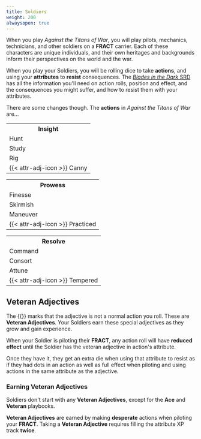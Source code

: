 ```yaml
---
title: Soldiers
weight: 200
alwaysopen: true
---
```


When you play _Against the Titans of War_, you will play pilots, mechanics, technicians,
and other soldiers on a **FRACT** carrier. Each of these characters are unique
individuals, and their own heritages and backgrounds inform their perspectives
on the world and the war.

When you play your Soldiers, you will be rolling dice to take **actions**, and
using your **attributes** to **resist** consequences. The [_Blades in the Dark_
SRD](https://bladesinthedark.com/basics/) has all the information you'll need on
action rolls, position and effect, and the consequences you might suffer, and
how to resist them with your attributes.

There are some changes though. The **actions** in _Against the Titans of War_
are...

<div class="three-col-container">
  <div class-"three-col">
    <table>
      <tr><th>Insight</th></tr>
      <tr><td>Hunt</td></tr>
      <tr><td>Study</td></tr>
      <tr><td>Rig</td></tr>
      <tr><td>{{< attr-adj-icon >}} Canny</td></tr>
    </table>
  </div>
  <div class-"three-col">
    <table>
      <tr><th>Prowess</th></tr>
      <tr><td>Finesse</td></tr>
      <tr><td>Skirmish</td></tr>
      <tr><td>Maneuver</td></tr>
      <tr><td>{{< attr-adj-icon >}} Practiced</td></tr>
    </table>
  </div>
  <div class-"three-col">
    <table>
      <tr><th>Resolve</th></tr>
      <tr><td>Command</td></tr>
      <tr><td>Consort</td></tr>
      <tr><td>Attune</td></tr>
      <tr><td>{{< attr-adj-icon >}} Tempered</td></tr>
    </table>
  </div>
</div>

## Veteran Adjectives

The {{<attr-adj-icon >}} marks that the adjective is not a normal action you
roll. These are **Veteran Adjectives**. Your Soldiers earn these special adjectives as they grow and gain
experience.

When your Soldier is piloting their **FRACT**, any action roll will have **reduced effect**
until the Soldier has the veteran adjective in action's attribute.

Once they have it, they get an extra die when using that attribute to resist as
if they had dots in an action as well as full effect when piloting and using
actions in the same attribute as the adjective.

### Earning Veteran Adjectives

Soldiers don't start with any **Veteran Adjectives**, except for the **Ace** and
**Veteran** playbooks.

**Veteran Adjectives** are earned by making **desperate** actions
when piloting your **FRACT**. Taking a **Veteran Adjective** requires filling the
attribute XP track **twice**.
